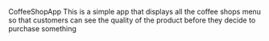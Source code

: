  CoffeeShopApp
This is a simple app that displays all the coffee shops menu so that customers can see the quality of the product before they decide to purchase something
